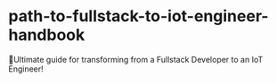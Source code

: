 # path-to-fullstack-to-iot-engineer-handbook
🚀Ultimate guide for transforming from a Fullstack Developer to an IoT Engineer!
